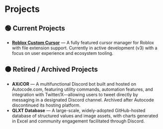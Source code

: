 # Projects

## 🟢 Current Projects

- [**Roblox Custom Cursor**](https://github.com/Xelvanta/roblox-custom-cursor) — A fully featured cursor manager for Roblox with file extension support. Currently in active development (v3) with a focus on user experience and ecosystem tooling.

## ⚫ Retired / Archived Projects

- **AXiCOR** — A multifunctional Discord bot built and hosted on Autocode.com, featuring utility commands, automation features, and integration with Twitter/X—allowing users to tweet directly by messaging in a designated Discord channel. Archived after Autocode discontinued its hosting platform.
- **QLXT Database** — A large-scale, widely-adopted GitHub-hosted database of structured values and image assets, with charts generated in Excel and community engagement facilitated through Discord.

<!--
**AlinaWan/AlinaWan** is a ✨ _special_ ✨ repository because its `README.md` (this file) appears on your GitHub profile.

Here are some ideas to get you started:

- 🔭 I’m currently working on ...
- 🌱 I’m currently learning ...
- 👯 I’m looking to collaborate on ...
- 🤔 I’m looking for help with ...
- 💬 Ask me about ...
- 📫 How to reach me: ...
- 😄 Pronouns: ...
- ⚡ Fun fact: ...
-->
